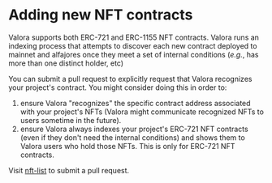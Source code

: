 # Adding new NFT contracts

Valora supports both ERC-721 and ERC-1155 NFT contracts. Valora runs
an indexing process that attempts to discover each new contract
deployed to mainnet and alfajores once they meet a set of internal
conditions (_e.g._, has more than one distinct holder, etc)

You can submit a pull request to explicitly request that Valora
recognizes your project's contract. You might consider doing this in
order to:

1. ensure Valora "recognizes" the specific contract address associated
   with your project's NFTs (Valora might communicate recognized NFTs
   to users sometime in the future).
1. ensure Valora always indexes your project's ERC-721 NFT contracts
   (even if they don't need the internal conditions) and shows them to
   Valora users who hold those NFTs. This is only for ERC-721 NFT
   contracts.

Visit [nft-list](https://github.com/valora-inc/nft-list) to submit a
pull request.
